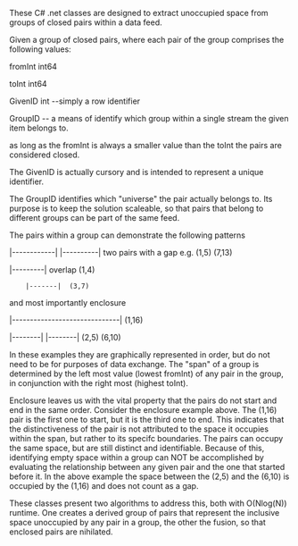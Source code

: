 These C# .net classes are designed to extract unoccupied space from groups of closed pairs within a data feed.

Given a group of closed pairs, where each pair of the group comprises the following values:

fromInt  int64 

toInt int64

GivenID int  --simply a row identifier

GroupID -- a means of identify which group within a single stream the given item belongs to.

as long as the fromInt is always a smaller value than the toInt the pairs are considered closed.  

The GivenID is actually cursory and is intended to represent a unique identifier.

The GroupID identifies which "universe" the pair actually belongs to.  Its purpose is to keep the solution 
scaleable, so that pairs that belong to different groups can be part of the same feed.

The pairs within a group can demonstrate the following patterns

|------------|  |----------|  two pairs with a gap  e.g. (1,5) (7,13)

|---------|  overlap  (1,4)   

        |-------|  (3,7)

and most importantly enclosure

|------------------------------|   (1,16)

   |--------|  |--------| (2,5)  (6,10)


In these examples they are graphically represented in order, but do not need to be for purposes of data exchange.
The "span" of a group is determined by the left most value  (lowest fromInt) of any pair in the group, in conjunction 
with the right most (highest toInt).

Enclosure leaves us with the vital property that the pairs do not start and end in the same order.  Consider the 
enclosure example above.  The (1,16) pair is the first one to start, but it is the third one to end.
This indicates that the distinctiveness of the pair is not attributed to the space it occupies within the span, but rather
to its specifc boundaries.  The pairs can occupy the same space, but are still distinct and identifiable.
Because of this, identifying empty space within a group can NOT be accomplished by evaluating the relationship 
between any given pair and the one that started before it.  In the above example the space between the (2,5)
and the (6,10) is occupied by the (1,16) and does not count as a gap.

These classes present two algorithms to address this, both with O(Nlog(N)) runtime.
One creates a derived group of pairs that represent the inclusive space unoccupied by any pair in a group, 
the other the fusion, so that enclosed pairs are nihilated.





